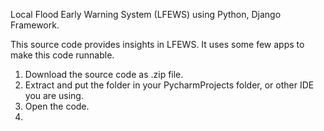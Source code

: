 Local Flood Early Warning System (LFEWS) using Python, Django Framework.

This source code provides insights in LFEWS. It uses some few apps to make this code runnable.

1. Download the source code as .zip file.
2. Extract and put the folder in your PycharmProjects folder, or other IDE you are using.
3. Open the code.
4. 
